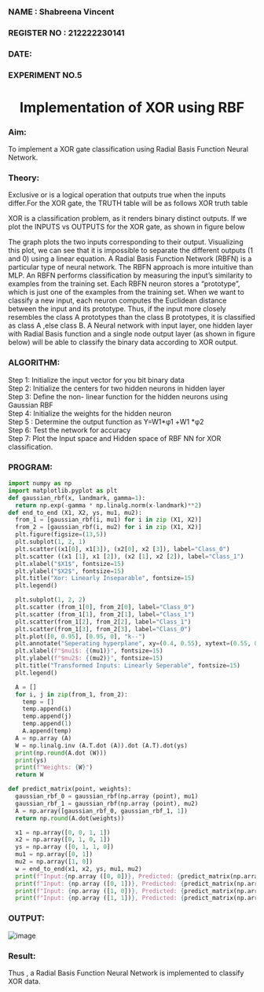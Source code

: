 <H3> NAME : Shabreena Vincent</H3>
<H3> REGISTER NO : 212222230141</H3>
<H3>DATE:</H3>
<H3>EXPERIMENT NO.5</H3>
<H1 ALIGN =CENTER>Implementation of XOR  using RBF</H1>
<H3>Aim:</H3>
To implement a XOR gate classification using Radial Basis Function  Neural Network.

<H3>Theory:</H3>
<P>Exclusive or is a logical operation that outputs true when the inputs differ.For the XOR gate, the TRUTH table will be as follows XOR truth table </P>

<P>XOR is a classification problem, as it renders binary distinct outputs. If we plot the INPUTS vs OUTPUTS for the XOR gate, as shown in figure below </P>




<P>The graph plots the two inputs corresponding to their output. Visualizing this plot, we can see that it is impossible to separate the different outputs (1 and 0) using a linear equation.
A Radial Basis Function Network (RBFN) is a particular type of neural network. The RBFN approach is more intuitive than MLP. An RBFN performs classification by measuring the input’s similarity to examples from the training set. Each RBFN neuron stores a “prototype”, which is just one of the examples from the training set. When we want to classify a new input, each neuron computes the Euclidean distance between the input and its prototype. Thus, if the input more closely resembles the class A prototypes than the class B prototypes, it is classified as class A ,else class B.
A Neural network with input layer, one hidden layer with Radial Basis function and a single node output layer (as shown in figure below) will be able to classify the binary data according to XOR output.
</P>





<H3>ALGORITHM:</H3>
Step 1: Initialize the input  vector for you bit binary data<Br>
Step 2: Initialize the centers for two hidden neurons in hidden layer<Br>
Step 3: Define the non- linear function for the hidden neurons using Gaussian RBF<br>
Step 4: Initialize the weights for the hidden neuron <br>
Step 5 : Determine the output  function as 
                 Y=W1*φ1 +W1 *φ2 <br>
Step 6: Test the network for accuracy<br>
Step 7: Plot the Input space and Hidden space of RBF NN for XOR classification.

<H3>PROGRAM:</H3>

```python
import numpy as np
import matplotlib.pyplot as plt
def gaussian_rbf(x, landmark, gamma=1):
  return np.exp(-gamma * np.linalg.norm(x-landmark)**2)
def end_to_end (X1, X2, ys, mu1, mu2):
  from_1 = [gaussian_rbf(i, mu1) for i in zip (X1, X2)]
  from_2 = [gaussian_rbf(i, mu2) for i in zip (X1, X2)]
  plt.figure(figsize=(13,5))
  plt.subplot(1, 2, 1)
  plt.scatter((x1[0], x1[3]), (x2[0], x2 [3]), label="Class_0")
  plt.scatter ((x1 [1], x1 [2]), (x2 [1], x2 [2]), label="Class_1")
  plt.xlabel("$X1$", fontsize=15)
  plt.ylabel("$X2$", fontsize=15)
  plt.title("Xor: Linearly Inseparable", fontsize=15)
  plt.legend()

  plt.subplot(1, 2, 2)
  plt.scatter (from_1[0], from_2[0], label="Class_0")
  plt.scatter (from_1[1], from_2[1], label="Class_1")
  plt.scatter(from_1[2], from_2[2], label="Class_1")
  plt.scatter(from_1[3], from_2[3], label="Class_0")
  plt.plot([0, 0.95], [0.95, 0], "k--")
  plt.annotate("Seperating hyperplane", xy=(0.4, 0.55), xytext=(0.55, 0.66), arrowprops=dict(facecolor='black', shrink=0.05))
  plt.xlabel(f"$mu1$: {(mu1)}", fontsize=15)
  plt.ylabel(f"$mu2$: {(mu2)}", fontsize=15)
  plt.title("Transformed Inputs: Linearly Seperable", fontsize=15)
  plt.legend()

  A = []
  for i, j in zip(from_1, from_2):
    temp = []
    temp.append(i)
    temp.append(j)
    temp.append(1)
    A.append(temp)
  A = np.array (A)
  W = np.linalg.inv (A.T.dot (A)).dot (A.T).dot(ys)
  print(np.round(A.dot (W)))
  print(ys)
  print(f"Weights: {W}")
  return W

def predict_matrix(point, weights):
  gaussian_rbf_0 = gaussian_rbf(np.array (point), mu1)
  gaussian_rbf_1 = gaussian_rbf(np.array (point), mu2)
  A = np.array([gaussian_rbf_0, gaussian_rbf_1, 1])
  return np.round(A.dot(weights))

  x1 = np.array([0, 0, 1, 1])
  x2 = np.array([0, 1, 0, 1])
  ys = np.array ([0, 1, 1, 0])
  mu1 = np.array([0, 1])
  mu2 = np.array([1, 0])
  w = end_to_end(x1, x2, ys, mu1, mu2)
  print(f"Input:{np.array ([0, 0])}, Predicted: {predict_matrix(np.array([0, 0]), w)}") 
  print(f"Input: {np.array ([0, 1])}, Predicted: {predict_matrix(np.array ([0, 1]), w)}")
  print(f"Input: {np.array ([1, 0])}, Predicted: {predict_matrix(np.array([1, 0]), w)}")
  print(f"Input: {np.array ([1, 1])}, Predicted: {predict_matrix(np.array([1, 1]), w)}")


```
<H3>OUTPUT:</H3>

![image](https://github.com/MeethaPrabhu/Ex-5--NN/assets/119401038/70fac2c1-2658-44a0-976d-2594e2ba0c7e)

<H3>Result:</H3>
Thus , a Radial Basis Function Neural Network is implemented to classify XOR data.

